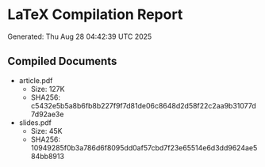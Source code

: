 # LaTeX Compilation Report
Generated: Thu Aug 28 04:42:39 UTC 2025
## Compiled Documents
- article.pdf
  - Size: 127K
  - SHA256: c5432e5b5a8b6fb8b227f9f7d81de06c8648d2d58f22c2aa9b31077d7d92ae3e
- slides.pdf
  - Size: 45K
  - SHA256: 10949285f0b3a786d6f8095dd0af57cbd7f23e65514e6d3dd9624ae584bb8913
